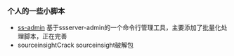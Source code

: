 ### 个人的一些小脚本
* [ss-admin](/ss-admin/README.md)
  基于ssserver-admin的一个命令行管理工具，主要添加了批量化处理脚本，正在完善
* sourceinsightCrack
  sourceinsight破解包

